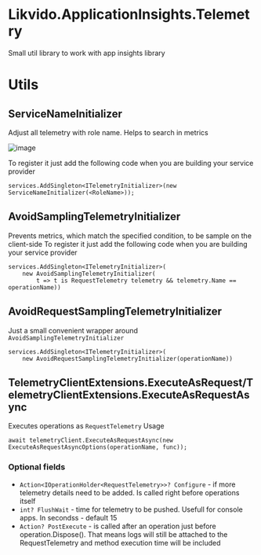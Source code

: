 # Likvido.ApplicationInsights.Telemetry
Small util library to work with app insights library
# Utils
## ServiceNameInitializer
Adjust all telemetry with role name. Helps to search in metrics

![image](https://user-images.githubusercontent.com/3293183/100420543-3919b080-30b9-11eb-8b4d-eadeaaa55a1b.png)

To register it just add the following code when you are building your service provider
```
services.AddSingleton<ITelemetryInitializer>(new ServiceNameInitializer(<RoleName>));
```

## AvoidSamplingTelemetryInitializer
Prevents metrics, which match the specified condition, to be sample on the client-side
To register it just add the following code when you are building your service provider
```
services.AddSingleton<ITelemetryInitializer>(
    new AvoidSamplingTelemetryInitializer(
        t => t is RequestTelemetry telemetry && telemetry.Name == operationName))
```

## AvoidRequestSamplingTelemetryInitializer
Just a small convenient wrapper around `AvoidSamplingTelemetryInitializer`

```
services.AddSingleton<ITelemetryInitializer>(
    new AvoidRequestSamplingTelemetryInitializer(operationName))
```

## TelemetryClientExtensions.ExecuteAsRequest/TelemetryClientExtensions.ExecuteAsRequestAsync
Executes operations as `RequestTelemetry`
Usage
```
await telemetryClient.ExecuteAsRequestAsync(new ExecuteAsRequestAsyncOptions(operationName, func));
```
### Optional fields
* `Action<IOperationHolder<RequestTelemetry>>? Configure` - if more telemetry details need to be added. Is called right before operations itself
* `int? FlushWait` - time for telemetry to be pushed. Usefull for console apps. In secondss - default 15
* `Action? PostExecute` - is called after an operation just before operation.Dispose(). That means logs will still be attached to the RequestTelemetry and method execution time will be included

